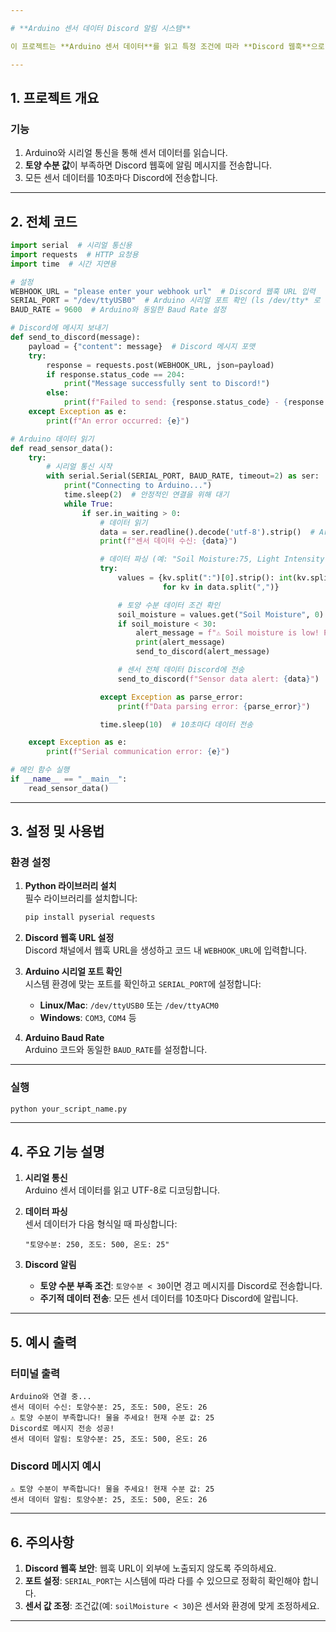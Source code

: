 ```yaml
---

# **Arduino 센서 데이터 Discord 알림 시스템**

이 프로젝트는 **Arduino 센서 데이터**를 읽고 특정 조건에 따라 **Discord 웹훅**으로 알림을 보내는 Python 스크립트입니다. **토양 수분 값**이 임계값 이하일 때 경고 메시지를 자동으로 전송합니다.

---
```


## **1. 프로젝트 개요**

### **기능**
1. Arduino와 시리얼 통신을 통해 센서 데이터를 읽습니다.  
2. **토양 수분 값**이 부족하면 Discord 웹훅에 알림 메시지를 전송합니다.  
3. 모든 센서 데이터를 10초마다 Discord에 전송합니다.

---

## **2. 전체 코드**

```python
import serial  # 시리얼 통신용
import requests  # HTTP 요청용
import time  # 시간 지연용

# 설정
WEBHOOK_URL = "please enter your webhook url"  # Discord 웹훅 URL 입력
SERIAL_PORT = "/dev/ttyUSB0"  # Arduino 시리얼 포트 확인 (ls /dev/tty* 로 확인 가능)
BAUD_RATE = 9600  # Arduino와 동일한 Baud Rate 설정

# Discord에 메시지 보내기
def send_to_discord(message):
    payload = {"content": message}  # Discord 메시지 포맷
    try:
        response = requests.post(WEBHOOK_URL, json=payload)
        if response.status_code == 204:
            print("Message successfully sent to Discord!")
        else:
            print(f"Failed to send: {response.status_code} - {response.text}")
    except Exception as e:
        print(f"An error occurred: {e}")

# Arduino 데이터 읽기
def read_sensor_data():
    try:
        # 시리얼 통신 시작
        with serial.Serial(SERIAL_PORT, BAUD_RATE, timeout=2) as ser:
            print("Connecting to Arduino...")
            time.sleep(2)  # 안정적인 연결을 위해 대기
            while True:
                if ser.in_waiting > 0:
                    # 데이터 읽기
                    data = ser.readline().decode('utf-8').strip()  # Arduino에서 데이터 읽기
                    print(f"센서 데이터 수신: {data}")

                    # 데이터 파싱 (예: "Soil Moisture:75, Light Intensity:28, Humidity:15, Temperature:24")
                    try:
                        values = {kv.split(":")[0].strip(): int(kv.split(":")[1].strip())
                                  for kv in data.split(",")}

                        # 토양 수분 데이터 조건 확인
                        soil_moisture = values.get("Soil Moisture", 0)  # 센서 데이터에서 영문 키를 사용
                        if soil_moisture < 30:
                            alert_message = f"⚠️ Soil moisture is low! Please water the plants! Current moisture level: {soil_moisture}"
                            print(alert_message)
                            send_to_discord(alert_message)

                        # 센서 전체 데이터 Discord에 전송
                        send_to_discord(f"Sensor data alert: {data}")

                    except Exception as parse_error:
                        print(f"Data parsing error: {parse_error}")

                    time.sleep(10)  # 10초마다 데이터 전송

    except Exception as e:
        print(f"Serial communication error: {e}")

# 메인 함수 실행
if __name__ == "__main__":
    read_sensor_data()
```

---

## **3. 설정 및 사용법**

### **환경 설정**
1. **Python 라이브러리 설치**  
   필수 라이브러리를 설치합니다:
   ```bash
   pip install pyserial requests
   ```

2. **Discord 웹훅 URL 설정**  
   Discord 채널에서 웹훅 URL을 생성하고 코드 내 `WEBHOOK_URL`에 입력합니다.

3. **Arduino 시리얼 포트 확인**  
   시스템 환경에 맞는 포트를 확인하고 `SERIAL_PORT`에 설정합니다:  
   - **Linux/Mac**: `/dev/ttyUSB0` 또는 `/dev/ttyACM0`  
   - **Windows**: `COM3`, `COM4` 등  

4. **Arduino Baud Rate**  
   Arduino 코드와 동일한 `BAUD_RATE`를 설정합니다.

---

### **실행**
```bash
python your_script_name.py
```

---

## **4. 주요 기능 설명**

1. **시리얼 통신**  
   Arduino 센서 데이터를 읽고 UTF-8로 디코딩합니다.

2. **데이터 파싱**  
   센서 데이터가 다음 형식일 때 파싱합니다:  
   ```
   "토양수분: 250, 조도: 500, 온도: 25"
   ```

3. **Discord 알림**  
   - **토양 수분 부족 조건**: `토양수분 < 30`이면 경고 메시지를 Discord로 전송합니다.  
   - **주기적 데이터 전송**: 모든 센서 데이터를 10초마다 Discord에 알립니다.

---

## **5. 예시 출력**

### **터미널 출력**
```
Arduino와 연결 중...
센서 데이터 수신: 토양수분: 25, 조도: 500, 온도: 26
⚠️ 토양 수분이 부족합니다! 물을 주세요! 현재 수분 값: 25
Discord로 메시지 전송 성공!
센서 데이터 알림: 토양수분: 25, 조도: 500, 온도: 26
```

### **Discord 메시지 예시**
```
⚠️ 토양 수분이 부족합니다! 물을 주세요! 현재 수분 값: 25
센서 데이터 알림: 토양수분: 25, 조도: 500, 온도: 26
```

---

## **6. 주의사항**
1. **Discord 웹훅 보안**: 웹훅 URL이 외부에 노출되지 않도록 주의하세요.  
2. **포트 설정**: `SERIAL_PORT`는 시스템에 따라 다를 수 있으므로 정확히 확인해야 합니다.  
3. **센서 값 조정**: 조건값(예: `soilMoisture < 30`)은 센서와 환경에 맞게 조정하세요.

---

